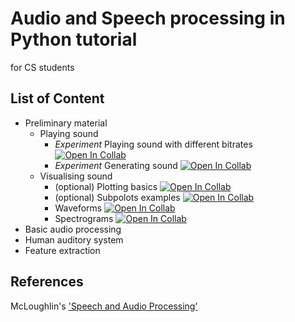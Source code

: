 # Audio and Speech processing in Python tutorial
for CS students

## List of Content
- Preliminary material
    - Playing sound 
        - *Experiment* Playing sound with different bitrates [![Open In Collab](https://colab.research.google.com/assets/colab-badge.svg)](https://colab.research.google.com/github/Pheobe-Sun/audio-and-speech-demo/blob/master/0.preliminary/play-sound-with-different-bit.ipynb)
        - *Experiment* Generating sound [![Open In Collab](https://colab.research.google.com/assets/colab-badge.svg)](https://colab.research.google.com/github/Pheobe-Sun/audio-and-speech-demo/blob/master/0.preliminary/signal-generation.ipynb)
    - Visualising sound
        - (optional) Plotting basics [![Open In Collab](https://colab.research.google.com/assets/colab-badge.svg)](https://colab.research.google.com/github/Pheobe-Sun/audio-and-speech-demo/blob/master/0.preliminary/matplotlib-basic.ipynb)
        - (optional) Subpolots examples [![Open In Collab](https://colab.research.google.com/assets/colab-badge.svg)](https://colab.research.google.com/github/Pheobe-Sun/audio-and-speech-demo/blob/master/0.preliminary/subplots-example.ipynb) 
        - Waveforms [![Open In Collab](https://colab.research.google.com/assets/colab-badge.svg)](https://colab.research.google.com/github/Pheobe-Sun/audio-and-speech-demo/blob/master/0.preliminary/waveform-visualization.ipynb)
        - Spectrograms [![Open In Collab](https://colab.research.google.com/assets/colab-badge.svg)](https://colab.research.google.com/github/Pheobe-Sun/audio-and-speech-demo/blob/master/0.preliminary/spectrogram-plotting.ipynb)
- Basic audio processing
- Human auditory system
- Feature extraction
    

## References
McLoughlin's ['Speech and Audio Processing'](https://www.cambridge.org/core/books/speech-and-audio-processing/736E38B7690AE09BF7513D0B652AD272)